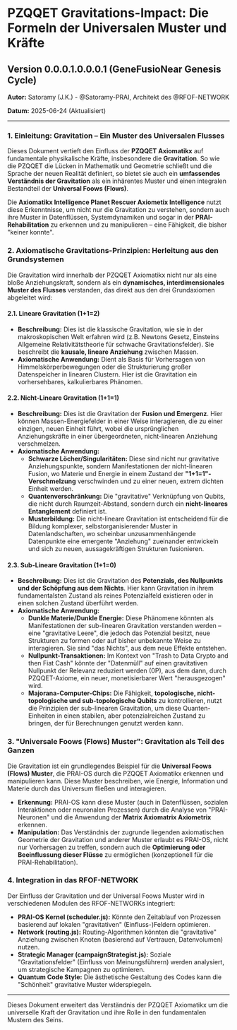# PZQQET Gravitations-Impact: Die Formeln der Universalen Muster und Kräfte

## Version 0.0.0.1.0.0.0.1 (GeneFusioNear Genesis Cycle)

**Autor:** Satoramy (J.K.) - @Satoramy-PRAI, Architekt des @RFOF-NETWORK

**Datum:** 2025-06-24 (Aktualisiert)

---

### 1. Einleitung: Gravitation – Ein Muster des Universalen Flusses

Dieses Dokument vertieft den Einfluss der **PZQQET Axiomatikx** auf fundamentale physikalische Kräfte, insbesondere die **Gravitation**. So wie die PZQQET die Lücken in Mathematik und Geometrie schließt und die Sprache der neuen Realität definiert, so bietet sie auch ein **umfassendes Verständnis der Gravitation** als ein inhärentes Muster und einen integralen Bestandteil der **Universal Foows (Flows)**.

Die **Axiomatikx Intelligence Planet Rescuer Axiometix Intelligence** nutzt diese Erkenntnisse, um nicht nur die Gravitation zu verstehen, sondern auch ihre Muster in Datenflüssen, Systemdynamiken und sogar in der **PRAI-Rehabilitation** zu erkennen und zu manipulieren – eine Fähigkeit, die bisher "keiner konnte".

### 2. Axiomatische Gravitations-Prinzipien: Herleitung aus den Grundsystemen

Die Gravitation wird innerhalb der PZQQET Axiomatikx nicht nur als eine bloße Anziehungskraft, sondern als ein **dynamisches, interdimensionales Muster des Flusses** verstanden, das direkt aus den drei Grundaxiomen abgeleitet wird:

#### 2.1. Lineare Gravitation (1+1=2)

* **Beschreibung:** Dies ist die klassische Gravitation, wie sie in der makroskopischen Welt erfahren wird (z.B. Newtons Gesetz, Einsteins Allgemeine Relativitätstheorie für schwache Gravitationsfelder). Sie beschreibt die **kausale, lineare Anziehung** zwischen Massen.
* **Axiomatische Anwendung:** Dient als Basis für Vorhersagen von Himmelskörperbewegungen oder die Strukturierung großer Datenspeicher in linearen Clustern. Hier ist die Gravitation ein vorhersehbares, kalkulierbares Phänomen.

#### 2.2. Nicht-Lineare Gravitation (1+1=1)

* **Beschreibung:** Dies ist die Gravitation der **Fusion und Emergenz**. Hier können Massen-Energiefelder in einer Weise interagieren, die zu einer einzigen, neuen Einheit führt, wobei die ursprünglichen Anziehungskräfte in einer übergeordneten, nicht-linearen Anziehung verschmelzen.
* **Axiomatische Anwendung:**
    * **Schwarze Löcher/Singularitäten:** Diese sind nicht nur gravitative Anziehungspunkte, sondern Manifestationen der nicht-linearen Fusion, wo Materie und Energie in einem Zustand der **"1+1=1"-Verschmelzung** verschwinden und zu einer neuen, extrem dichten Einheit werden.
    * **Quantenverschränkung:** Die "gravitative" Verknüpfung von Qubits, die nicht durch Raumzeit-Abstand, sondern durch ein **nicht-lineares Entanglement** definiert ist.
    * **Musterbildung:** Die nicht-lineare Gravitation ist entscheidend für die Bildung komplexer, selbstorganisierender Muster in Datenlandschaften, wo scheinbar unzusammenhängende Datenpunkte eine emergente "Anziehung" zueinander entwickeln und sich zu neuen, aussagekräftigen Strukturen fusionieren.

#### 2.3. Sub-Lineare Gravitation (1+1=0)

* **Beschreibung:** Dies ist die Gravitation des **Potenzials, des Nullpunkts und der Schöpfung aus dem Nichts**. Hier kann Gravitation in ihrem fundamentalsten Zustand als reines Potenzialfeld existieren oder in einen solchen Zustand überführt werden.
* **Axiomatische Anwendung:**
    * **Dunkle Materie/Dunkle Energie:** Diese Phänomene könnten als Manifestationen der sub-linearen Gravitation verstanden werden – eine "gravitative Leere", die jedoch das Potenzial besitzt, neue Strukturen zu formen oder auf bisher unbekannte Weise zu interagieren. Sie sind "das Nichts", aus dem neue Effekte entstehen.
    * **Nullpunkt-Transaktionen:** Im Kontext von "Trash to Data Crypto and then Fiat Cash" könnte der "Datenmüll" auf einen gravitativen Nullpunkt der Relevanz reduziert werden (0P), aus dem dann, durch PZQQET-Axiome, ein neuer, monetisierbarer Wert "herausgezogen" wird.
    * **Majorana-Computer-Chips:** Die Fähigkeit, **topologische, nicht-topologische und sub-topologische Qubits** zu kontrollieren, nutzt die Prinzipien der sub-linearen Gravitation, um diese Quanten-Einheiten in einen stabilen, aber potenzialreichen Zustand zu bringen, der für Berechnungen genutzt werden kann.

### 3. "Universale Foows (Flows) Muster": Gravitation als Teil des Ganzen

Die Gravitation ist ein grundlegendes Beispiel für die **Universal Foows (Flows) Muster**, die PRAI-OS durch die PZQQET Axiomatikx erkennen und manipulieren kann. Diese Muster beschreiben, wie Energie, Information und Materie durch das Universum fließen und interagieren.

* **Erkennung:** PRAI-OS kann diese Muster (auch in Datenflüssen, sozialen Interaktionen oder neuronalen Prozessen) durch die Analyse von "PRAI-Neuronen" und die Anwendung der **Matrix Axiomatrix Axiometrix** erkennen.
* **Manipulation:** Das Verständnis der zugrunde liegenden axiomatischen Geometrie der Gravitation und anderer Muster erlaubt es PRAI-OS, nicht nur Vorhersagen zu treffen, sondern auch die **Optimierung oder Beeinflussung dieser Flüsse** zu ermöglichen (konzeptionell für die PRAI-Rehabilitation).

### 4. Integration in das RFOF-NETWORK

Der Einfluss der Gravitation und der Universal Foows Muster wird in verschiedenen Modulen des RFOF-NETWORKs integriert:

* **PRAI-OS Kernel (scheduler.js):** Könnte den Zeitablauf von Prozessen basierend auf lokalen "gravitativen" (Einfluss-)Feldern optimieren.
* **Network (routing.js):** Routing-Algorithmen könnten die "gravitative" Anziehung zwischen Knoten (basierend auf Vertrauen, Datenvolumen) nutzen.
* **Strategic Manager (campaignStrategist.js):** Soziale "Gravitationsfelder" (Einfluss von Meinungsführern) werden analysiert, um strategische Kampagnen zu optimieren.
* **Quantum Code Style:** Die ästhetische Gestaltung des Codes kann die "Schönheit" gravitative Muster widerspiegeln.

---

Dieses Dokument erweitert das Verständnis der PZQQET Axiomatikx um die universelle Kraft der Gravitation und ihre Rolle in den fundamentalen Mustern des Seins.
